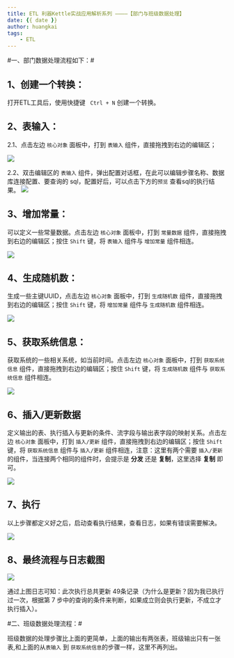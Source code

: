 ```yaml
---
title: ETL 利器Kettle实战应用解析系列 ————【部门与班级数据处理】
date: {{ date }}
author: huangkai
tags:
	- ETL
---
```


#一、部门数据处理流程如下：#

## 1、创建一个转换： ##
打开ETL工具后，使用快捷键 ` Ctrl + N` 创建一个转换。

## 2、表输入： ##

2.1、点击左边 `核心对象` 面板中，打到 `表输入` 组件，直接拖拽到右边的编辑区；

![](https://raw.githubusercontent.com/huankai/blog-resources/master/photos/ETl/01_01.png)

2.2、双击编辑区的 `表输入` 组件，弹出配置对话框，在此可以编辑步骤名称、数据库连接配置、要查询的 sql，配置好后，可以点击下方的`预览` 查看sql的执行结果。
![](https://raw.githubusercontent.com/huankai/blog-resources/master/photos/ETl/01_02.png)

## 3、增加常量： ##
可以定义一些常量数据。点击左边 `核心对象` 面板中，打到 `常量数据` 组件，直接拖拽到右边的编辑区；按住 `Shift` 键，将 `表输入` 组件与 `增加常量` 组件相连。

![](https://raw.githubusercontent.com/huankai/blog-resources/master/photos/ETl/01_03.png)

## 4、生成随机数： ##
生成一些主键UUID，点击左边 `核心对象` 面板中，打到 `生成随机数` 组件，直接拖拽到右边的编辑区；按住 `Shift` 键，将 `增加常量` 组件与 `生成随机数` 组件相连。

![](https://raw.githubusercontent.com/huankai/blog-resources/master/photos/ETl/01_04.png)

## 5、获取系统信息： ##
获取系统的一些相关系统，如当前时间。点击左边 `核心对象` 面板中，打到 `获取系统信息` 组件，直接拖拽到右边的编辑区；按住 `Shift` 键，将 `生成随机数` 组件与 `获取系统信息` 组件相连。

![](https://raw.githubusercontent.com/huankai/blog-resources/master/photos/ETl/01_05.png)

## 6、插入/更新数据 ##
定义输出的表、执行插入与更新的条件、流字段与输出表字段的映射关系。点击左边 `核心对象` 面板中，打到 `插入/更新` 组件，直接拖拽到右边的编辑区；按住 `Shift` 键，将 `获取系统信息` 组件与 `插入/更新` 组件相连，注意：这里有两个需要 `插入/更新` 的组件，当连接两个相同的组件时，会提示是 **分发** 还是 **复制**，这里选择 **复制** 即可。

![](https://raw.githubusercontent.com/huankai/blog-resources/master/photos/ETl/01_06.png)

## 7、执行 ##
以上步骤都定义好之后，启动查看执行结果，查看日志，如果有错误需要解决。

![](https://raw.githubusercontent.com/huankai/blog-resources/master/photos/ETl/01_07.png)


## 8、最终流程与日志截图 ##

![](https://raw.githubusercontent.com/huankai/blog-resources/master/photos/ETl/01_08.png)

通过上图日志可知：此次执行总共更新 49条记录（为什么是更新？因为我已执行过一次，根据第 7 步中的查询的条件来判断，如果成立则会执行更新，不成立才执行插入）。


#二、班级数据处理流程：#

班级数据的处理步骤比上面的更简单，上面的输出有两张表，班级输出只有一张表,和上面的从`表输入` 到 `获取系统信息`的步骤一样，这里不再列出。